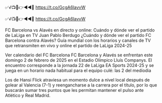 ✅√📺📱👉◄◄🔴 https://t.co/GcgA6lavvW

✅√📺📱👉◄◄🔴 https://t.co/GcgA6lavvW



FC Barcelona vs Alavés en directo y online: Cuándo y dónde ver el partido de LaLiga en TV
Juan Pablo Berdugo
¿Cuándo y dónde ver el partido FC Barcelona contra Alavés? Guía mundial con los horarios y canales de TV que retransmiten en vivo y online el partido de LaLiga 2024-25

Ver calendario del FC Barcelona
FC Barcelona y Alavés se enfrentan este domingo 2 de febrero de 2025 en el Estadio Olímpico Lluís Companys. El encuentro corresponde a la jornada 22 de LaLiga EA Sports 2024-25 y se juega en un horario nada habitual para el equipo culé: las 2 del mediodia

Los de Hansi Flick atraviesa un momento dulce a nivel local después de golear al Valencia (7-1) y reengancharse a la carrera por el título, por lo que buscarán sumar tres puntos que les permitan mantener el pulso ante Atlético y Real Madrid.
